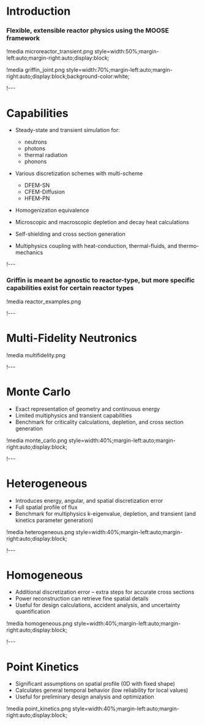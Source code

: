 # Introduction

### Flexible, extensible reactor physics using the MOOSE framework

!media microreactor_transient.png style=width:50%;margin-left:auto;margin-right:auto;display:block;

!media griffin_joint.png style=width:70%;margin-left:auto;margin-right:auto;display:block;background-color:white;

!---

# Capabilities

- Steady-state and transient simulation for:

  - neutrons
  - photons
  - thermal radiation
  - phonons

- Various discretization schemes with multi-scheme

  - DFEM-SN
  - CFEM-Diffusion
  - HFEM-PN

- Homogenization equivalence
- Microscopic and macroscopic depletion and decay heat calculations
- Self-shielding and cross section generation
- Multiphysics coupling with heat-conduction, thermal-fluids, and thermo-mechanics

!---

### Griffin is meant be agnostic to reactor-type, but more specific capabilities exist for certain reactor types

!media reactor_examples.png

!---

# Multi-Fidelity Neutronics

!media multifidelity.png

!---

# Monte Carlo

- Exact representation of geometry and continuous energy
- Limited multiphysics and transient capabilities
- Benchmark for criticality calculations, depletion, and cross section generation

!media monte_carlo.png style=width:40%;margin-left:auto;margin-right:auto;display:block;

!---

# Heterogeneous

- Introduces energy, angular, and spatial discretization error
- Full spatial profile of flux
- Benchmark for multiphysics k-eigenvalue, depletion, and transient (and kinetics parameter generation)

!media heterogeneous.png style=width:40%;margin-left:auto;margin-right:auto;display:block;

!---

# Homogeneous

- Additional discretization error – extra steps for accurate cross sections
- Power reconstruction can retrieve fine spatial details
- Useful for design calculations, accident analysis, and uncertainty quantification

!media homogeneous.png style=width:40%;margin-left:auto;margin-right:auto;display:block;

!---

# Point Kinetics

- Significant assumptions on spatial profile (0D with fixed shape)
- Calculates general temporal behavior (low reliability for local values)
- Useful for preliminary design analysis and optimization

!media point_kinetics.png style=width:40%;margin-left:auto;margin-right:auto;display:block;

